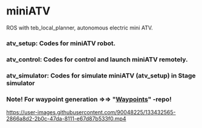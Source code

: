 # miniATV
ROS with teb_local_planner, autonomous electric mini ATV.

### atv_setup: Codes for miniATV robot.
### atv_control: Codes for control and launch miniATV remotely.
### atv_simulator: Codes for simulate miniATV (atv_setup) in Stage simulator

### Note! For waypoint generation =>=> "[Waypoints](https://github.com/Lapland-Robotics/Waypoints)" -repo!


https://user-images.githubusercontent.com/90048225/133432565-2866a8d2-2b0c-47da-8111-e67d87b533f0.mp4

